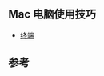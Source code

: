 ## Mac 电脑使用技巧

- [终端](https://github.com/jaydroid1024/awesome-dev-note/blob/main/notes/05-Tools/01-Mac/01-Mac%20%E7%BB%88%E7%AB%AF%E4%BD%BF%E7%94%A8%E6%89%8B%E5%86%8C.md)



## 参考

